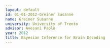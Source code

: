 ```yaml
---
layout: default 
id: 01-01-2012-Greiner Susanne
name: Greiner Susanne
university: University of Trento
advisor: Avesani Paolo
year: 2012
title: Bayesian Inference for Brain Decoding
---
```

